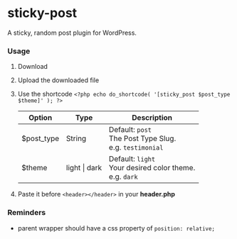 # sticky-post
A sticky, random post plugin for WordPress.

### Usage

1. Download
2. Upload the downloaded file
3. Use the shortcode ```<?php echo do_shortcode( '[sticky_post $post_type $theme]' ); ?>```

     Option | Type | Description
     ------------ | ------------- | -------------
     $post_type | String |  Default: ```post``` <br> The Post Type Slug. <br> e.g. ```testimonial```
     $theme |  light \| dark | Default: ```light``` <br> Your desired color theme. <br> e.g. ```dark```

4. Paste it before ```<header></header>``` in your **header.php**

### Reminders
* parent wrapper should have a css property of 
```position: relative;```


